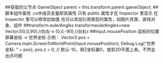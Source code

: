 ##获取的父节点
	GameObject  parent = this.transform.parent.gameObject;
##脚本组件属性
	.cs中成员变量即其属性
	只有 public 属性才在 Inspector 里显示
	在 Inspector 里可以修改初始值 
	也可以添加引用类型的属性，如图片资源、游戏对象、组件
##transform.eulerAngles
	transformeulerAngles=new Vector3(0,0,90);//向左-x
									(0,0,-90);//向右x
##Input.mousePosition 
	鼠标的位置  
	屏幕坐标 -> 世界坐标
	示例：
	 Vector3 pos = Camera.main.ScreenToWorldPoint(Input.mousePosition);
	 Debug.Log("世界坐标: " + pos);
	 pos.z = 0;    // 默认-10，把Z坐标置0，放到2D平面上来。不然会出点问题
